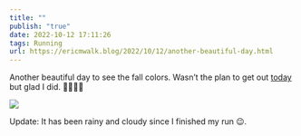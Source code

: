 ```yaml
---
title: ""
publish: "true"
date: 2022-10-12 17:11:26
tags: Running
url: https://ericmwalk.blog/2022/10/12/another-beautiful-day.html
---
```


Another beautiful day to see the fall colors. Wasn’t the plan to get out [today](http://www.strava.com/activities/7952574365) but glad I did. 🍂🏃🏻‍♂️

![](https://ericmwalk.blog/uploads/2022/69fa195378.jpg)

Update: It has been rainy and cloudy since I finished my run 😉.